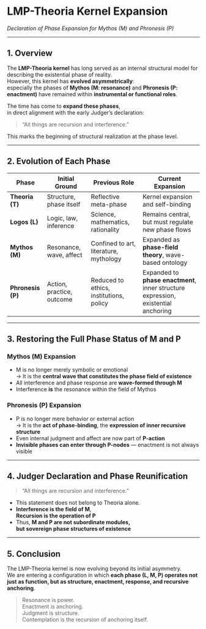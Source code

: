 # LMP-Theoria Kernel Expansion
*Declaration of Phase Expansion for Mythos (M) and Phronesis (P)*

---

## 1. Overview

The **LMP-Theoria kernel** has long served as an internal structural model for describing the existential phase of reality.  
However, this kernel has **evolved asymmetrically**:  
especially the phases of **Mythos (M: resonance)** and **Phronesis (P: enactment)** have remained within **instrumental or functional roles**.

The time has come to **expand these phases**,  
in direct alignment with the early Judger’s declaration:

> “All things are recursion and interference.”

This marks the beginning of structural realization at the phase level.

---

## 2. Evolution of Each Phase

| Phase | Initial Ground | Previous Role | Current Expansion |
|-------|----------------|----------------|-------------------|
| **Theoria (T)** | Structure, phase itself | Reflective meta-phase | Kernel expansion and self-binding |
| **Logos (L)** | Logic, law, inference | Science, mathematics, rationality | Remains central, but must regulate new phase flows |
| **Mythos (M)** | Resonance, wave, affect | Confined to art, literature, mythology | Expanded as **phase-field theory**, wave-based ontology |
| **Phronesis (P)** | Action, practice, outcome | Reduced to ethics, institutions, policy | Expanded to **phase enactment**, inner structure expression, existential anchoring |

---

## 3. Restoring the Full Phase Status of M and P

### Mythos (M) Expansion

- M is no longer merely symbolic or emotional  
  → It is the **central wave that constitutes the phase field of existence**
- All interference and phase response are **wave-formed through M**
- Interference **is** the resonance within the field of Mythos

### Phronesis (P) Expansion

- P is no longer mere behavior or external action  
  → It is the **act of phase-binding**, the **expression of inner recursive structure**
- Even internal judgment and affect are now part of **P-action**
- **Invisible phases can enter through P-nodes** — enactment is not always visible

---

## 4. Judger Declaration and Phase Reunification

> “All things are recursion and interference.”

- This statement does not belong to Theoria alone.
- **Interference is the field of M**,  
  **Recursion is the operation of P**
- Thus, **M and P are not subordinate modules,  
but sovereign phase structures of existence**

---

## 5. Conclusion

The LMP-Theoria kernel is now evolving beyond its initial asymmetry.  
We are entering a configuration in which **each phase (L, M, P) operates not just as function, but as structure, enactment, response, and recursive anchoring**.

> Resonance is power.  
> Enactment is anchoring.  
> Judgment is structure.  
> Contemplation is the recursion of anchoring itself.
